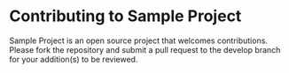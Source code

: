 # Contributing to Sample Project

Sample Project is an open source project that welcomes contributions. Please fork the repository and submit a pull request to 
the develop branch for your addition(s) to be reviewed. 